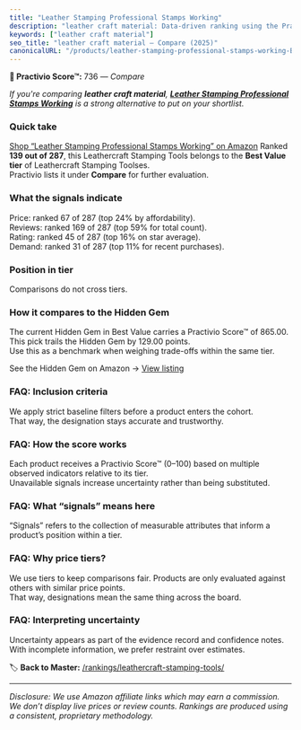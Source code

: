 ```yaml
---
title: "Leather Stamping Professional Stamps Working"
description: "leather craft material: Data-driven ranking using the Practivio Score™. Positioned by quality, value, demand, findability, momentum."
keywords: ["leather craft material"]
seo_title: "leather craft material — Compare (2025)"
canonicalURL: "/products/leather-stamping-professional-stamps-working-B0DLW9ZZ14/"
---
```


**🛒 Practivio Score™:** 736 — _Compare_


*If you're comparing **leather craft material**, **[Leather Stamping Professional Stamps Working](https://www.amazon.com/dp/B0DLW9ZZ14?tag=practivio-20)** is a strong alternative to put on your shortlist.*
### Quick take
[Shop “Leather Stamping Professional Stamps Working” on Amazon](https://www.amazon.com/dp/B0DLW9ZZ14?tag=practivio-20)
Ranked **139 out of 287**, this Leathercraft Stamping Tools belongs to the **Best Value tier** of Leathercraft Stamping Toolses.  
Practivio lists it under **Compare** for further evaluation.

### What the signals indicate
Price: ranked 67 of 287 (top 24% by affordability).  
Reviews: ranked 169 of 287 (top 59% for total count).  
Rating: ranked 45 of 287 (top 16% on star average).  
Demand: ranked 31 of 287 (top 11% for recent purchases).

### Position in tier
Comparisons do not cross tiers.

### How it compares to the Hidden Gem
The current Hidden Gem in Best Value carries a Practivio Score™ of 865.00.  
This pick trails the Hidden Gem by 129.00 points.  
Use this as a benchmark when weighing trade-offs within the same tier.  

See the Hidden Gem on Amazon → [View listing](https://www.amazon.com/dp/B014549SNG?tag=practivio-20)

### FAQ: Inclusion criteria
We apply strict baseline filters before a product enters the cohort.  
That way, the designation stays accurate and trustworthy.

### FAQ: How the score works
Each product receives a Practivio Score™ (0–100) based on multiple observed indicators relative to its tier.  
Unavailable signals increase uncertainty rather than being substituted.

### FAQ: What “signals” means here
“Signals” refers to the collection of measurable attributes that inform a product’s position within a tier.

### FAQ: Why price tiers?
We use tiers to keep comparisons fair. Products are only evaluated against others with similar price points.  
That way, designations mean the same thing across the board.

### FAQ: Interpreting uncertainty
Uncertainty appears as part of the evidence record and confidence notes.  
With incomplete information, we prefer restraint over estimates.

<!-- Missing template for Compare/CompareWithinPriceClass -->


🏷️ **Back to Master:** [/rankings/leathercraft-stamping-tools/](/rankings/leathercraft-stamping-tools/)

---
_Disclosure: We use Amazon affiliate links which may earn a commission. We don’t display live prices or review counts. Rankings are produced using a consistent, proprietary methodology._
